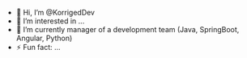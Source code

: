 - 👋 Hi, I’m @KorrigedDev
- 👀 I’m interested in ...
- 🌱 I’m currently manager of a development team (Java, SpringBoot, Angular, Python)
- ⚡ Fun fact: ...

<!---
KorrigedDev/KorrigedDev is a ✨ special ✨ repository because its `README.md` (this file) appears on your GitHub profile.
You can click the Preview link to take a look at your changes.
--->

